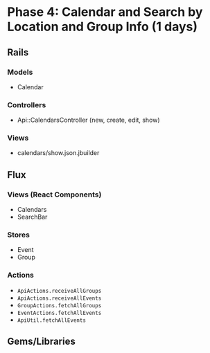 # Phase 4: Calendar and Search by Location and Group Info (1 days)

## Rails

### Models
* Calendar

### Controllers
* Api::CalendarsController (new, create, edit, show)

### Views
* calendars/show.json.jbuilder

## Flux
### Views (React Components)
* Calendars
* SearchBar

### Stores
* Event
* Group

### Actions
* `ApiActions.receiveAllGroups`
* `ApiActions.receiveAllEvents`
* `GroupActions.fetchAllGroups`
* `EventActions.fetchAllEvents`
* `ApiUtil.fetchAllEvents`

## Gems/Libraries

